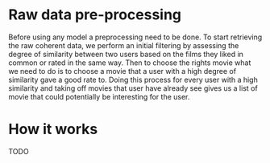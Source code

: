 # Raw data pre-processing

Before using any model a preprocessing need to be done. To start
retrieving the raw coherent data, we perform an initial filtering by assessing the degree of similarity
between two users based on the films they liked in common or rated in the same way. Then to
choose the rights movie what we need to do is to choose a movie that a user with a high degree of
similarity gave a good rate to. Doing this process for every user with a high similarity and taking
off movies that user have already see gives us a list of movie that could potentially be interesting
for the user. 

# How it works

TODO
